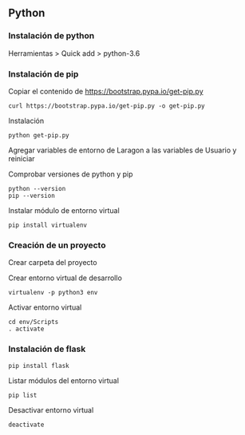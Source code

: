 ## Python

### Instalación de python

Herramientas > Quick add > python-3.6

### Instalación de pip

Copiar el contenido de https://bootstrap.pypa.io/get-pip.py

```
curl https://bootstrap.pypa.io/get-pip.py -o get-pip.py
```

Instalación
```
python get-pip.py
```

Agregar variables de entorno de Laragon a las variables de Usuario y reiniciar

Comprobar versiones de python y pip
```
python --version
pip --version
```

Instalar módulo de entorno virtual
```
pip install virtualenv
```

### Creación de un proyecto

Crear carpeta del proyecto

Crear entorno virtual de desarrollo
```
virtualenv -p python3 env
```

Activar entorno virtual
```
cd env/Scripts
. activate
```

### Instalación de flask

```
pip install flask
```
Listar módulos del entorno virtual
```
pip list
```
Desactivar entorno virtual
```
deactivate
```